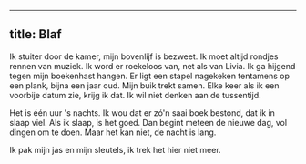 

---
title: Blaf
---


Ik stuiter door de kamer, mijn bovenlijf is bezweet. Ik moet altijd
rondjes rennen van muziek. Ik word er roekeloos van, net als van Livia. Ik
ga hijgend tegen mijn boekenhast hangen. Er ligt een stapel nagekeken
tentamens op een plank, bijna een jaar oud. Mijn buik trekt samen. Elke
keer als ik een voorbije datum zie, krijg ik dat. Ik wil niet denken aan
de tussentijd.

Het is één uur 's nachts. Ik wou dat er zó'n saai boek bestond, dat ik in
slaap viel. Als ik slaap, is het goed. Dan begint meteen de nieuwe dag,
vol dingen om te doen. Maar het kan niet, de nacht is lang.

Ik pak mijn jas en mijn sleutels, ik trek het hier niet meer. 

